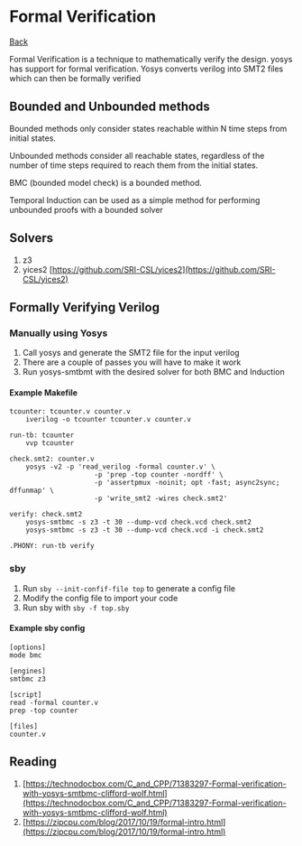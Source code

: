 # Formal Verification

[Back](../index.md#digital-design)

Formal Verification is a technique to mathematically verify the design. yosys has support for formal verification. Yosys converts verilog into SMT2 files which can then be formally verified

## Bounded and Unbounded methods

Bounded methods only consider states reachable within N time steps from initial states.

Unbounded methods consider all reachable states, regardless of the number of time steps required to reach them from the initial states.


BMC (bounded model check) is a bounded method.

Temporal Induction can be used as a simple method for performing unbounded proofs with a bounded solver

## Solvers

1. z3
2. yices2 [https://github.com/SRI-CSL/yices2](https://github.com/SRI-CSL/yices2)


## Formally Verifying Verilog

### Manually using Yosys


1. Call yosys and generate the SMT2 file for the input verilog
2. There are a couple of passes you will have to make it work
3. Run yosys-smtbmt with the desired solver for both BMC and Induction

#### Example Makefile

```
tcounter: tcounter.v counter.v
	iverilog -o tcounter tcounter.v counter.v

run-tb: tcounter
	vvp tcounter

check.smt2: counter.v
	yosys -v2 -p 'read_verilog -formal counter.v' \
					 -p 'prep -top counter -nordff' \
					 -p 'assertpmux -noinit; opt -fast; async2sync; dffunmap' \
					 -p 'write_smt2 -wires check.smt2'

verify: check.smt2
	yosys-smtbmc -s z3 -t 30 --dump-vcd check.vcd check.smt2
	yosys-smtbmc -s z3 -t 30 --dump-vcd check.vcd -i check.smt2

.PHONY: run-tb verify
```

### sby

1. Run `sby --init-confif-file top` to generate a config file
2. Modify the config file to import your code
3. Run sby with `sby -f top.sby`

#### Example sby config

```
[options]
mode bmc

[engines]
smtbmc z3

[script]
read -formal counter.v
prep -top counter

[files]
counter.v
```


## Reading

1. [https://technodocbox.com/C_and_CPP/71383297-Formal-verification-with-yosys-smtbmc-clifford-wolf.html](https://technodocbox.com/C_and_CPP/71383297-Formal-verification-with-yosys-smtbmc-clifford-wolf.html)
2. [https://zipcpu.com/blog/2017/10/19/formal-intro.html](https://zipcpu.com/blog/2017/10/19/formal-intro.html)

